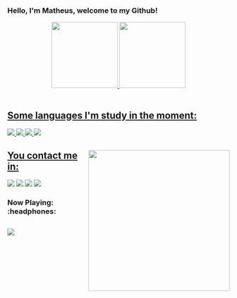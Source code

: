 ### Hello, I'm Matheus, welcome to my Github!

<div align="center">
  <a href="https://github.com/matheushideki1234">
  <img height="150em" border-radius= "20px"; src="https://github-readme-stats.vercel.app/api?username=matheushideki1234&show_icons=true&theme=dark&include_all_commits=true&count_private=true"/>
  <img height="150em" src="https://github-readme-stats.vercel.app/api/top-langs/?username=matheushideki1234&layout=compact&langs_count=7&theme=dark"/>
</div>
  
  <div style="display: inline_block">
    <br>
    <h2> Some languages I'm study in the moment: </h2>
   <img src="https://img.shields.io/badge/HTML-orange?style=for-the-badge&logo=html5&logoColor=white"></img> 
   <img src="https://img.shields.io/badge/CSS-blue?&style=for-the-badge&logo=css3&logoColor=white"></img>
   <img src="https://img.shields.io/badge/JavaScript-323330?style=for-the-badge&logo=javascript&logoColor=F7DF1E"></img>
   <img src="https://img.shields.io/badge/TypeScript-007ACC?style=for-the-badge&logo=typescript&logoColor=white"></img>
</div>
  
  ##
   <img align="right" width="320" src="https://acegif.com/wp-content/uploads/cat-typing-2.gif"/>
  <h2> You contact me in: </h2>
  <div>
   <a href="https://twitter.com/matheus_fukuda" target="_blank"><img src="https://img.shields.io/badge/Twitter-1DA1F2?style=for-the-badge&logo=twitter&logoColor=white" target="_blank"></a>                                                                                           
  <a href="https://instagram.com/matheus_fukuda" target="_blank"><img src="https://img.shields.io/badge/-Instagram-%23E4405F?style=for-the-badge&logo=instagram&logoColor=white" target="_blank"></a>
  <a href = "mailto:matheushideki1234@hotmail.com"><img src="https://img.shields.io/badge/-Hotmail-%23333?style=for-the-badge&logo=gmail&logoColor=white" target="_blank"></a>
  <a href="https://www.linkedin.com/in/matheus-fukuda-385009155/" target="_blank"><img src="https://img.shields.io/badge/-LinkedIn-%230077B5?style=for-the-badge&logo=linkedin&logoColor=white" target="_blank"></a>  
  </br>
  <h3>Now Playing: :headphones:</h3>
  <h2>
  <a href="https://open.spotify.com/user/matheushideki1234?si=d914f1b4928140b3" rel="nofollow">
    <img src="https://open.spotify.com/user/matheushideki1234?si=d914f1b4928140b3">
  </a>
 </h2>
  </div>
  
  
